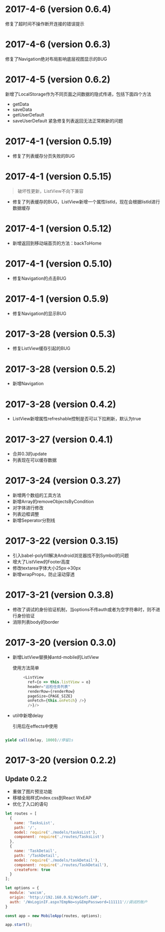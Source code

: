 # 2017-4-6 (version 0.6.4)
修复了超时间不操作断开连接的错误提示

# 2017-4-6 (version 0.6.3)
修复了Navigation绝对布局影响底层视图显示的BUG

# 2017-4-5 (version 0.6.2)
新增了LocalStorage作为不同页面之间数据的隐式传递，包括下面四个方法
* getData
* saveData
* getUserDefault
* saveUserDefault 
紧急修复列表返回无法正常刷新的问题

# 2017-4-1 (version 0.5.19)
* 修复了列表缓存分页失败的BUG

# 2017-4-1 (version 0.5.15)
> 破坏性更新，ListView不向下兼容
* 修复了列表缓存的BUG，ListView新增一个属性listId，现在会根据listId进行数据缓存

# 2017-4-1 (version 0.5.12)
* 新增返回到移动端首页的方法：backToHome

# 2017-4-1 (version 0.5.10)
* 修复Navigation的点击BUG

# 2017-4-1 (version 0.5.9)
* 修复Navigation的显示BUG

# 2017-3-28 (version 0.5.3)
* 修复ListView缓存引起的BUG

# 2017-3-28 (version 0.5.2)
* 新增Navigation

# 2017-3-28 (version 0.4.2)
* ListView新增属性refreshable控制是否可以下拉刷新，默认为true

# 2017-3-27 (version 0.4.1)
* 合并0.3的update
* 列表现在可以缓存数据

# 2017-3-24 (version 0.3.27)
* 新增两个数组的工具方法
* 新增Array的removeObjectsByCondition
* 对字体进行修改
* 列表边框调整
* 新增Seperator分割线

# 2017-3-22 (version 0.3.15)
* 引入babel-polyfill解决Android浏览器找不到Symbol的问题
* 增大了ListView的Footer高度
* 修改textarea字体大小25px->30px
* 新增wrapProps，防止滚动穿透

# 2017-3-21 (version 0.3.8)
* 修改了调试的身份验证机制，当options不传auth或者为空字符串时，则不进行身份验证
* 消除列表body的border


# 2017-3-20 (version 0.3.0)
* 新增ListView替换掉antd-mobile的ListView

    使用方法简单
```js
        <ListView
          ref={o => this.listView = o}
          header="巡检任务列表"
          renderRow={renderRow}
          pageSize={PAGE_SIZE}
          onFetch={this.onFetch} />}
          />}/>
```
* util中新增delay 

    引用后在effects中使用
```js

yield call(delay, 1000)//停留1s
```

# 2017-3-20 (version 0.2.2)

## Update 0.2.2

* 重做了图片预览功能
* 移植全局样式index.css到React WxEAP
* 优化了入口的语句
```js
let routes = [
  {
    name: 'TasksList',
    path: '/',
    model: require('./models/tasksList'),
    component: require('./routes/TasksList')
  },
  {
    name: 'TaskDetail',
    path: '/TaskDetail',
    model: require('./models/taskDetail'),
    component: require('./routes/TaskDetail'),
    createForm: true
  }
];

let options = {
  module: 'wxcsm',
  origin: 'http://192.168.0.92/WxSoft.EAP',
  auth: '/WxLoginIF.aspx?EmpNo=sy&EmpPassword=111111'//调试的账户
}

const app = new MobileApp(routes, options);

app.start();
```